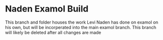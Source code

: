 # Naden Examol Build

This branch and folder houses the work Levi Naden has done on examol on his own, but will be incorperated into the main examol branch. This branch will likely be deleted after all changes are made
